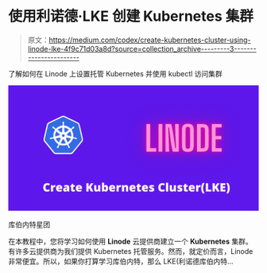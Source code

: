 # 使用利诺德·LKE 创建 Kubernetes 集群

> 原文：<https://medium.com/codex/create-kubernetes-cluster-using-linode-lke-4f9c71d03a8d?source=collection_archive---------3----------------------->

了解如何在 Linode 上设置托管 Kubernetes 并使用 kubectl 访问集群

![](img/f122b58c93ddbf93a79c86fa8789c5fe.png)

库伯内特星团

在本教程中，您将学习如何使用 **Linode** 云提供商建立一个 **Kubernetes** 集群。有许多云提供商为我们提供 Kubernetes 托管服务。然而，就定价而言，Linode 非常便宜。所以，如果你打算学习库伯内特，那么 LKE(利诺德库伯内特…
